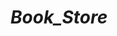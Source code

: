 # _Book_Store_

<!--

- header.php is the shared background for login and enroll forms, it's content is index.php's background


-->
